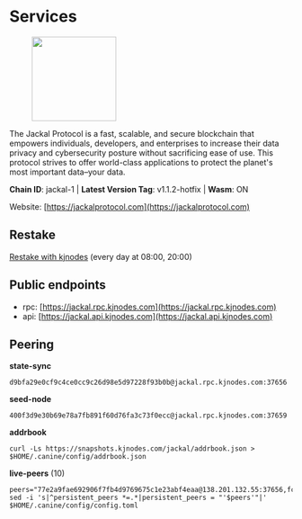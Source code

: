 # Services

<figure><img src="https://raw.githubusercontent.com/kj89/testnet_manuals/main/pingpub/logos/jackal.png" width="150" alt=""><figcaption></figcaption></figure>

The Jackal Protocol is a fast, scalable, and secure blockchain that empowers  individuals, developers, and enterprises to increase their data privacy and  cybersecurity posture without sacrificing ease of use. This protocol strives  to offer world-class applications to protect the planet's most important data–your data.

**Chain ID**: jackal-1 | **Latest Version Tag**: v1.1.2-hotfix | **Wasm**: ON

Website: [https://jackalprotocol.com](https://jackalprotocol.com)

## Restake

[Restake with kjnodes](https://restake.app/jackal/jklvaloper1tr3wm3mdkz0tda6t7vavqnn7fe2g4un0f67xmt) (every day at 08:00, 20:00)
## Public endpoints

* rpc: [https://jackal.rpc.kjnodes.com](https://jackal.rpc.kjnodes.com)
* api: [https://jackal.api.kjnodes.com](https://jackal.api.kjnodes.com)

## Peering

**state-sync**

```
d9bfa29e0cf9c4ce0cc9c26d98e5d97228f93b0b@jackal.rpc.kjnodes.com:37656
```

**seed-node**

```
400f3d9e30b69e78a7fb891f60d76fa3c73f0ecc@jackal.rpc.kjnodes.com:37659
```

**addrbook**
```
curl -Ls https://snapshots.kjnodes.com/jackal/addrbook.json > $HOME/.canine/config/addrbook.json
```

**live-peers** (10)
```
peers="77e2a9fae692906f7fb4d9769675c1e23abf4eaa@138.201.132.55:37656,fc905fe58d36875a833202ce53759d0ae6c11435@141.95.65.26:48656,68eb09cb9c5a2b136e8c693a48bcb26d9108062f@157.90.2.254:26656,6852add4eaa027707a6000c78ea9e7cde81b058f@18.118.26.4:26656,433e26fb4d2533d81a2016a7c9ba768dd6ad2177@65.108.194.26:60756,a13b5c78c65b785f4189a7873015c47217f2c83c@65.108.13.185:27565,b3f167a06a8691d738de5fff2b3ba65053e0787d@65.21.183.76:26656,ad34b284f0abaca967a75db713c622b53d1fb1ef@116.203.75.59:26656,108652f503665772ad024d9d2129a9f4fa9ffe9b@176.9.98.24:30536,8c6eae80747ae0a45befcece5170d23f432a2fb1@51.89.224.199:26656"
sed -i 's|^persistent_peers *=.*|persistent_peers = "'$peers'"|' $HOME/.canine/config/config.toml
```
